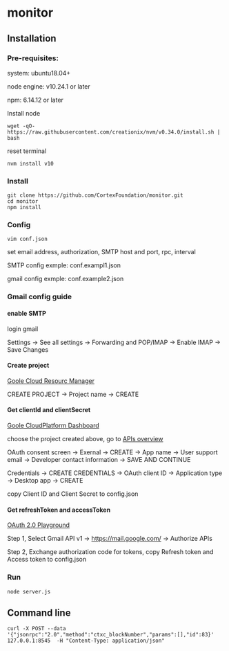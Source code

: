 # monitor
## Installation
### Pre-requisites:
system: ubuntu18.04+

node engine: v10.24.1 or later

npm: 6.14.12 or later

Install node

```
wget -qO- https://raw.githubusercontent.com/creationix/nvm/v0.34.0/install.sh | bash
```
reset terminal

```
nvm install v10
```

### Install
```
git clone https://github.com/CortexFoundation/monitor.git
cd monitor
npm install
```
### Config

```
vim conf.json
```
set email address, authorization, SMTP host and port, rpc, interval

SMTP config exmple: conf.exampl1.json

gmail config exmple: conf.example2.json

### Gmail config guide

#### enable SMTP

login gmail

Settings -> See all settings -> Forwarding and POP/IMAP -> Enable IMAP -> Save Changes

#### Create project

[Goole Cloud Resourc Manager](https://console.cloud.google.com/cloud-resource-manager)

CREATE PROJECT -> Project name -> CREATE

#### Get clientId and clientSecret

[Goole CloudPlatform Dashboard](https://console.cloud.google.com/home/dashboard)

choose the project created above, go to [APIs overview](https://console.cloud.google.com/apis/dashboard)

OAuth consent screen -> Exernal -> CREATE -> App name -> User support email -> Developer contact information -> SAVE AND CONTINUE

Credentials -> CREATE CREDENTIALS -> OAuth client ID -> Application type -> Desktop app -> CREATE

copy Client ID and Client Secret to config.json

#### Get refreshToken and accessToken

[OAuth 2.0 Playground](https://developers.google.com/oauthplayground)

Step 1,  Select Gmail API v1 -> https://mail.google.com/ -> Authorize APIs

Step 2, Exchange authorization code for tokens, copy Refresh token and Access token to config.json

### Run
```
node server.js 
```
##  Command line 
```
curl -X POST --data '{"jsonrpc":"2.0","method":"ctxc_blockNumber","params":[],"id":83}'  127.0.0.1:8545  -H "Content-Type: application/json"
```


